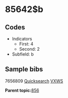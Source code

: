 # 85642$b

## Codes

-   Indicators
    -   First: 4
    -   Second: 2
-   Subfield: b

## Sample bibs

7656809 [Quicksearch](https://search.library.yale.edu/catalog/7656809) [VXWS](http://prodorbis.library.yale.edu:7014/vxws/GetHoldingsService?bibId=7656809)

**Parent topic:**[856](../../tags/856/856.md)

